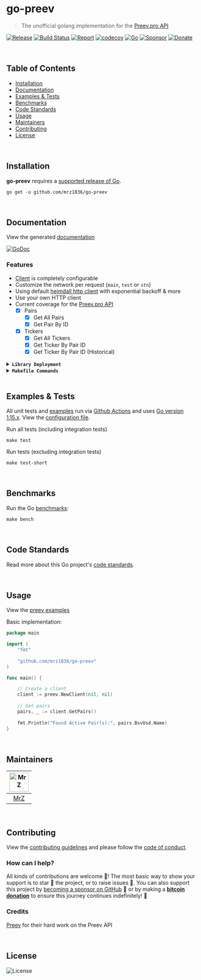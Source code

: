 # go-preev
> The unofficial golang implementation for the [Preev.pro API](https://preev.pro/api/)

[![Release](https://img.shields.io/github/release-pre/mrz1836/go-preev.svg?logo=github&style=flat&v=4)](https://github.com/mrz1836/go-preev/releases)
[![Build Status](https://img.shields.io/github/workflow/status/mrz1836/go-preev/run-go-tests?logo=github&v=3)](https://github.com/mrz1836/go-preev/actions)
[![Report](https://goreportcard.com/badge/github.com/mrz1836/go-preev?style=flat&v=4)](https://goreportcard.com/report/github.com/mrz1836/go-preev)
[![codecov](https://codecov.io/gh/mrz1836/go-preev/branch/master/graph/badge.svg?v=4)](https://codecov.io/gh/mrz1836/go-preev)
[![Go](https://img.shields.io/github/go-mod/go-version/mrz1836/go-preev?v=4)](https://golang.org/)
[![Sponsor](https://img.shields.io/badge/sponsor-MrZ-181717.svg?logo=github&style=flat&v=4)](https://github.com/sponsors/mrz1836)
[![Donate](https://img.shields.io/badge/donate-bitcoin-ff9900.svg?logo=bitcoin&style=flat)](https://mrz1818.com/?tab=tips&utm_source=github&utm_medium=sponsor-link&utm_campaign=go-preev&utm_term=go-preev&utm_content=go-preev)

<br/>

## Table of Contents
- [Installation](#installation)
- [Documentation](#documentation)
- [Examples & Tests](#examples--tests)
- [Benchmarks](#benchmarks)
- [Code Standards](#code-standards)
- [Usage](#usage)
- [Maintainers](#maintainers)
- [Contributing](#contributing)
- [License](#license)

<br/>

## Installation

**go-preev** requires a [supported release of Go](https://golang.org/doc/devel/release.html#policy).
```shell script
go get -u github.com/mrz1836/go-preev
```

<br/>

## Documentation
View the generated [documentation](https://pkg.go.dev/github.com/mrz1836/go-preev)

[![GoDoc](https://godoc.org/github.com/mrz1836/go-preev?status.svg&style=flat)](https://pkg.go.dev/github.com/mrz1836/go-preev)

### Features
- [Client](client.go) is completely configurable
- Customize the network per request (`main`, `test` or `stn`)
- Using default [heimdall http client](https://github.com/gojek/heimdall) with exponential backoff & more
- Use your own HTTP client
- Current coverage for the [Preev.pro API](https://preev.pro/api/)
    - [x] Pairs
        - [x] Get All Pairs
        - [x] Get Pair By ID
    - [x] Tickers
        - [x] Get All Tickers
        - [x] Get Ticker By Pair ID
        - [x] Get Ticker By Pair ID (Historical)

<details>
<summary><strong><code>Library Deployment</code></strong></summary>
<br/>

[goreleaser](https://github.com/goreleaser/goreleaser) for easy binary or library deployment to Github and can be installed via: `brew install goreleaser`.

The [.goreleaser.yml](.goreleaser.yml) file is used to configure [goreleaser](https://github.com/goreleaser/goreleaser).

Use `make release-snap` to create a snapshot version of the release, and finally `make release` to ship to production.
</details>

<details>
<summary><strong><code>Makefile Commands</code></strong></summary>
<br/>

View all `makefile` commands
```shell script
make help
```

List of all current commands:
```text
all                  Runs lint, test-short and vet
clean                Remove previous builds and any test cache data
clean-mods           Remove all the Go mod cache
coverage             Shows the test coverage
godocs               Sync the latest tag with GoDocs
help                 Show this help message
install              Install the application
install-go           Install the application (Using Native Go)
lint                 Run the golangci-lint application (install if not found)
release              Full production release (creates release in Github)
release              Runs common.release then runs godocs
release-snap         Test the full release (build binaries)
release-test         Full production test release (everything except deploy)
replace-version      Replaces the version in HTML/JS (pre-deploy)
run-examples         Runs all the examples
tag                  Generate a new tag and push (tag version=0.0.0)
tag-remove           Remove a tag if found (tag-remove version=0.0.0)
tag-update           Update an existing tag to current commit (tag-update version=0.0.0)
test                 Runs vet, lint and ALL tests
test-ci              Runs all tests via CI (exports coverage)
test-ci-no-race      Runs all tests via CI (no race) (exports coverage)
test-ci-short        Runs unit tests via CI (exports coverage)
test-short           Runs vet, lint and tests (excludes integration tests)
uninstall            Uninstall the application (and remove files)
update-linter        Update the golangci-lint package (macOS only)
vet                  Run the Go vet application
```
</details>

<br/>

## Examples & Tests
All unit tests and [examples](examples) run via [Github Actions](https://github.com/mrz1836/go-preev/actions) and
uses [Go version 1.15.x](https://golang.org/doc/go1.15). View the [configuration file](.github/workflows/run-tests.yml).

Run all tests (including integration tests)
```shell script
make test
```

Run tests (excluding integration tests)
```shell script
make test-short
```

<br/>

## Benchmarks
Run the Go [benchmarks](preev_test.go):
```shell script
make bench
```

<br/>

## Code Standards
Read more about this Go project's [code standards](.github/CODE_STANDARDS.md).

<br/>

## Usage
View the [preev examples](examples/examples.go)

Basic implementation:
```go
package main

import (
    "fmt"
    
    "github.com/mrz1836/go-preev"
)

func main() {

    // Create a client
    client := preev.NewClient(nil, nil) 
    
    // Get pairs
    pairs, _ := client.GetPairs()
	
	fmt.Println("Found Active Pair(s):", pairs.BsvUsd.Name)
}
```
 
<br/>

## Maintainers
| [<img src="https://github.com/mrz1836.png" height="50" alt="MrZ" />](https://github.com/mrz1836) |
|:---:|
| [MrZ](https://github.com/mrz1836) |
              
<br/>

## Contributing
View the [contributing guidelines](.github/CONTRIBUTING.md) and please follow the [code of conduct](.github/CODE_OF_CONDUCT.md).

### How can I help?
All kinds of contributions are welcome :raised_hands:! 
The most basic way to show your support is to star :star2: the project, or to raise issues :speech_balloon:. 
You can also support this project by [becoming a sponsor on GitHub](https://github.com/sponsors/mrz1836) :clap: 
or by making a [**bitcoin donation**](https://mrz1818.com/?tab=tips&utm_source=github&utm_medium=sponsor-link&utm_campaign=go-preev&utm_term=go-preev&utm_content=go-preev) to ensure this journey continues indefinitely! :rocket:


### Credits

[Preev](https://tncpw.co/d19f43a3) for their hard work on the Preev API

<br/>

## License

![License](https://img.shields.io/github/license/mrz1836/go-preev.svg?style=flat&v=4)